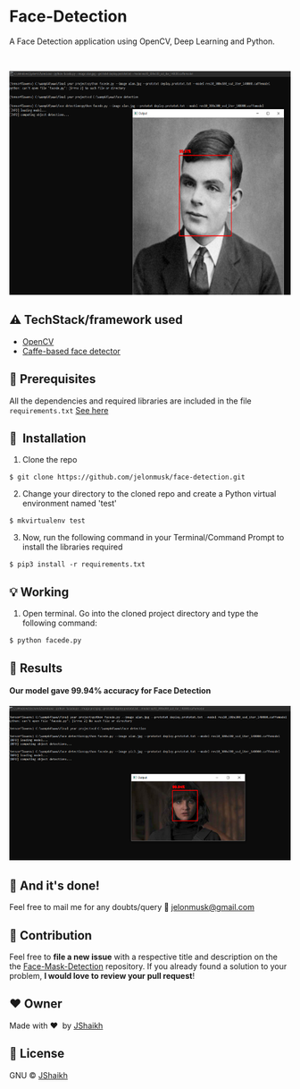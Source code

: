 # Face-Detection
A Face Detection application using OpenCV, Deep Learning and Python.    
     
     
&nbsp;&nbsp;&nbsp;&nbsp;&nbsp;&nbsp;&nbsp;&nbsp;&nbsp;&nbsp;&nbsp;&nbsp;&nbsp;&nbsp;&nbsp;&nbsp;&nbsp;&nbsp;&nbsp;&nbsp;&nbsp;&nbsp;&nbsp;&nbsp;&nbsp;&nbsp;&nbsp;&nbsp;&nbsp;&nbsp;&nbsp;&nbsp;&nbsp;&nbsp;&nbsp;
<p align="center"><img src="https://github.com/jelonmusk/face-detection/blob/main/output/output1.png" width="700" height="400"></p>    


## :warning: TechStack/framework used

- [OpenCV](https://opencv.org/)
- [Caffe-based face detector](https://caffe.berkeleyvision.org/)    

## :key: Prerequisites

All the dependencies and required libraries are included in the file <code>requirements.txt</code> [See here](https://github.com/jelonmusk/face-detection/blob/main/requirements.txt)

## 🚀&nbsp; Installation
1. Clone the repo
```
$ git clone https://github.com/jelonmusk/face-detection.git
```

2. Change your directory to the cloned repo and create a Python virtual environment named 'test'
```
$ mkvirtualenv test
```

3. Now, run the following command in your Terminal/Command Prompt to install the libraries required
```
$ pip3 install -r requirements.txt
```    

## :bulb: Working

1. Open terminal. Go into the cloned project directory and type the following command:
```
$ python facede.py
```    


## :key: Results

#### Our model gave 99.94% accuracy for Face  Detection 

![](https://github.com/jelonmusk/face-detection/blob/main/output/output2.png)    

## :clap: And it's done!    
Feel free to mail me for any doubts/query 
:email: jelonmusk@gmail.com

## :handshake: Contribution
Feel free to **file a new issue** with a respective title and description on the the [Face-Mask-Detection](https://github.com/jelonmusk/face-detection/issues) repository. If you already found a solution to your problem, **I would love to review your pull request**! 

## :heart: Owner
Made with :heart:&nbsp;  by [JShaikh](https://github.com/jelonmusk)    

## :eyes: License
GNU © [JShaikh](https://github.com/jelonmusk/face-detection/blob/main/LICENSE)
